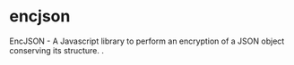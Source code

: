 encjson
=======

EncJSON - A Javascript library to perform an encryption of a JSON object conserving its structure. .
